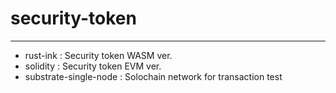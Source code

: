 # security-token
----------
* rust-ink : Security token WASM ver.
* solidity : Security token EVM ver.
* substrate-single-node : Solochain network for transaction test
